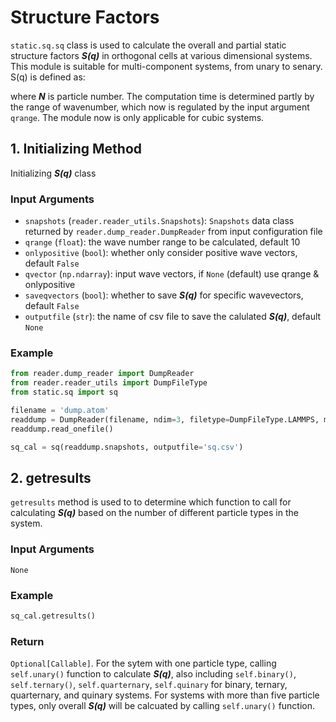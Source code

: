 # Structure Factors

`static.sq.sq` class is used to calculate the overall and partial static structure factors ***S(q)*** in orthogonal cells at various dimensional systems. This module is suitable for multi-component systems, from unary to senary. S(q) is defined as:

where ***N*** is particle number. The computation time is determined partly by the range of wavenumber, which now is regulated by the input argument `qrange`. The module now is only applicable for cubic systems.

## 1. Initializing Method
Initializing ***S(q)*** class

### Input Arguments
- `snapshots` (`reader.reader_utils.Snapshots`): `Snapshots` data class returned by `reader.dump_reader.DumpReader` from input configuration file
- `qrange` (`float`): the wave number range to be calculated, default 10
- `onlypositive` (`bool`): whether only consider positive wave vectors, default `False`
- `qvector` (`np.ndarray`): input wave vectors, if `None` (default) use qrange & onlypositive
- `saveqvectors` (`bool`): whether to save ***S(q)*** for specific wavevectors, default `False`
- `outputfile` (`str`): the name of csv file to save the calulated ***S(q)***, default `None`

### Example

```python
from reader.dump_reader import DumpReader
from reader.reader_utils import DumpFileType
from static.sq import sq

filename = 'dump.atom'
readdump = DumpReader(filename, ndim=3, filetype=DumpFileType.LAMMPS, moltypes=None)
readdump.read_onefile()

sq_cal = sq(readdump.snapshots, outputfile='sq.csv')
```

## 2. getresults
`getresults` method is used to to determine which function to call for calculating ***S(q)*** based on the number of different particle types in the system.

### Input Arguments
`None`

### Example
```python
sq_cal.getresults()
```

### Return
`Optional[Callable]`. For the sytem with one particle type, calling `self.unary()` function to calculate ***S(q)***, also including `self.binary()`, `self.ternary()`, `self.quarternary`, `self.quinary` for binary, ternary, quarternary, and quinary systems. For systems with more than five particle types, only overall ***S(q)*** will be calcuated by calling `self.unary()` function.